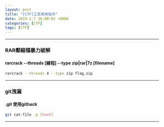 ```yaml
---
layout: post
title: "[CTF]工具常用指令"
date: 2019-1-7 16:00:02 +0800
categories: [CTF]
tags: [CTF]
---
```


---

### **RAR壓縮檔暴力破解**
#### rarcrack --threads [線程] --type zip|rar|7z [filename]

```sh
rarcrack --threads 4 --type zip flag.zip
```

---
### **git洩漏**
#### .git 使用githack

```sh
git cat-file -p [hash]
```
---
